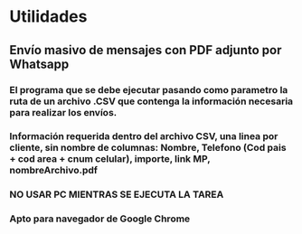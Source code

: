 
# Utilidades

## Envío masivo de mensajes con PDF adjunto por Whatsapp
### El programa que se debe ejecutar pasando como parametro la ruta de un archivo .CSV que contenga la información necesaria para realizar los envíos.
### Información requerida dentro del archivo CSV, una linea por cliente, sin nombre de columnas: Nombre, Telefono (Cod pais + cod area + cnum celular), importe, link MP, nombreArchivo.pdf
### NO USAR PC MIENTRAS SE EJECUTA LA TAREA
### Apto para navegador de Google Chrome
